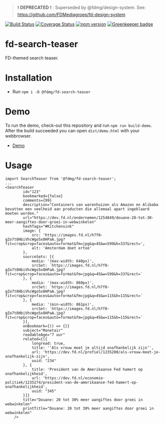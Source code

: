 > :exclamation: **DEPRECATED** :exclamation: : Superseded by @fdmg/design-system. See: https://github.com/FDMediagroep/fd-design-system

[![Build Status](https://travis-ci.org/FDMediagroep/fd-ts-react-search-teaser.svg?branch=master)](https://travis-ci.org/FDMediagroep/fd-ts-react-search-teaser)
[![Coverage Status](https://coveralls.io/repos/github/FDMediagroep/fd-ts-react-search-teaser/badge.svg?branch=master)](https://coveralls.io/github/FDMediagroep/fd-ts-react-search-teaser?branch=master)
[![npm version](https://badge.fury.io/js/%40fdmg%2Ffd-search-teaser.svg)](https://badge.fury.io/js/%40fdmg%2Ffd-search-teaser)
[![Greenkeeper badge](https://badges.greenkeeper.io/FDMediagroep/fd-ts-react-search-teaser.svg)](https://greenkeeper.io/)

# fd-search-teaser

FD-themed search teaser.

# Installation

-   Run `npm i -D @fdmg/fd-search-teaser`

# Demo

To run the demo, check-out this repository and run `npm run build-demo`.
After the build succeeded you can open `dist/demo.html` with your webbrowser.

-   [Demo](http://static.fd.nl/react/teaser/demo.html)

# Usage

```
import SearchTeaser from '@fdmg/fd-search-teaser';
...
<SearchTeaser
        id="123"
        bookmarked={false}
        comments={99}
        description="Containers van warenhuizen als Amazon en Alibaba bevatten een veelheid aan producten die allemaal apart ingeklaard moeten worden."
        url="https://dev.fd.nl/ondernemen/1254849/douane-20-tot-30-meer-aangiftes-door-groei-in-webwinkelen"
        hashTags="#Kitchensink"
        image: {
            src: 'https://images.fd.nl/h7f0-gZo7t8HbiVhcWgo5x8HPaA.jpg?fit=crop&crop=faces&auto=format&fm=jpg&q=45&w=599&h=337&rect=',
            alt: 'Amsterdam doet ertoe'
        },
        sourceSets: [{
            media: '(max-width: 640px)',
            srcSet: `https://images.fd.nl/h7f0-gZo7t8HbiVhcWgo5x8HPaA.jpg?fit=crop&crop=faces&auto=format&fm=jpg&q=45&w=599&h=337&rect=`
        }, {
            media: '(max-width: 860px)',
            srcSet: `https://images.fd.nl/h7f0-gZo7t8HbiVhcWgo5x8HPaA.jpg?fit=crop&crop=faces&auto=format&fm=jpg&q=45&w=115&h=115&rect=`
        }, {
            media: '(min-width: 861px)',
            srcSet: `https://images.fd.nl/h7f0-gZo7t8HbiVhcWgo5x8HPaA.jpg?fit=crop&crop=faces&auto=format&fm=jpg&q=45&w=115&h=115&rect=`
        }],
        onBookmark={() => {}}
        subject="Monetair"
        readableAge="7 uur"
        related={[{
            longread: true,
            title: '‘Als vrouw moet je altijd onafhankelijk zijn’',
            url: 'https://dev.fd.nl/profiel/1235280/als-vrouw-moet-je-onafhankelijk-zijn',
            uuid: "234"
        }, {
            title: 'President van de Amerikaanse Fed hamert op onafhankelijkheid',
            url: 'https://dev.fd.nl/economie-politiek/1235274/president-van-de-amerikaanse-fed-hamert-op-onafhankelijkheid',
            uuid: "345"
        }]}
        title="Douane: 20 tot 30% meer aangiftes door groei in webwinkelen"
        printTitle="Douane: 20 tot 30% meer aangiftes door groei in webwinkelen"
    />
```
